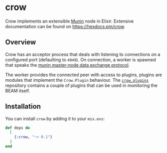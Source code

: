 # crow

Crow implements an extensible [Munin](http://munin-monitoring.org/) node in
Elixir. Extensive documentation can be found on https://hexdocs.pm/crow.

## Overview

Crow has an acceptor process that deals with listening to
connections on a configured port (defaulting to `4949`). On connection, a
worker is spawned that speaks the [munin master-node data exchange
protocol](http://guide.munin-monitoring.org/en/latest/master/network-protocol.html#network-protocol).

The worker provides the connected peer with access to plugins, plugins are
modules that implement the `Crow.Plugin` behaviour. The
[`crow_plugins`](https://github.com/jchristgit/crow_plugins) repository contains
a couple of plugins that can be used in monitoring the BEAM itself.

## Installation

You can install `crow` by adding it to your `mix.exs`:

```elixir
def deps do
  [
    {:crow, "~> 0.1"}
  ]
end
```

<!-- vim: set textwidth=80 sw=2 ts=2: -->
